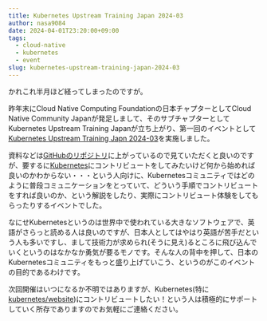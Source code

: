 ```yaml
---
title: Kubernetes Upstream Training Japan 2024-03
author: nasa9084
date: 2024-04-01T23:20:00+09:00
tags:
  - cloud-native
  - kubernetes
  - event
slug: kubernetes-upstream-training-japan-2024-03
---
```


かれこれ半月ほど経ってしまったのですが。

昨年末にCloud Native Computing Foundationの日本チャプターとしてCloud Native Community Japanが発足しまして、そのサブチャプターとしてKubernetes Upstream Training Japanが立ち上がり、第一回のイベントとして[Kubernetes Upstream Training Japn 2024-03](https://community.cncf.io/events/details/cncf-cloud-native-community-japan-presents-cncj-kubernetes-upstream-training-japan-2024-03/)を実施しました。

資料などは[GitHubのリポジトリ](https://github.com/kubernetes-sigs/contributor-playground/tree/master/japan/cncj-202403)に上がっているので見ていただくと良いのですが、要するに[Kubernetes](https://k8s.io)にコントリビュートをしてみたいけど何から始めれば良いのかわからない・・・という人向けに、Kubernetesコミュニティではどのように普段コミュニケーションをとっていて、どういう手順でコントリビュートをすれば良いのか、という解説をしたり、実際にコントリビュート体験をしてもらったりするイベントでした。

なにせKubernetesというのは世界中で使われている大きなソフトウェアで、英語がさらっと読める人は良いのですが、日本人としてはやはり英語が苦手だという人も多いですし、まして技術力が求められ(そうに見え)るところに飛び込んでいくというのはなかなか勇気が要るモノです。そんな人の背中を押して、日本のKubernetesコミュニティをもっと盛り上げていこう、というのがこのイベントの目的であるわけです。

次回開催はいつになるか不明ではありますが、Kubernetes(特に[kubernetes/website](https://github.com/kubernetes/website))にコントリビュートしたい！という人は積極的にサポートしていく所存でありますのでお気軽にご連絡ください。
